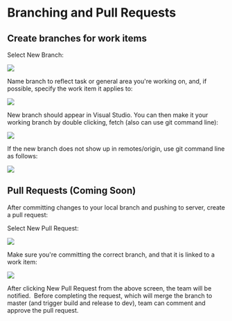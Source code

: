 # Branching and Pull Requests

## Create branches for work items

Select New Branch:

![](pasted-image-170421115452.png)

Name branch to reflect task or general area you're working on, and, if possible, specify the work item it applies to:

![](pasted-image-170421115615.png)

New branch should appear in Visual Studio. You can then make it your working branch by double clicking, fetch (also can use git command line):

![](pasted-image-170421115759.png)

If the new branch does not show up in remotes/origin, use git command line as follows:

![](pasted-image-170421115912.png)

## Pull Requests (Coming Soon)

After committing changes to your local branch and pushing to server, create a pull request:

Select New Pull Request:

![](pasted-image-170421120445.png)

Make sure you're committing the correct branch, and that it is linked to a work item:

![](pasted-image-170421120555.png)

After clicking New Pull Request from the above screen, the team will be notified.  Before completing the request, which will merge the branch to master (and trigger build and release to dev), team can comment and approve the pull request.